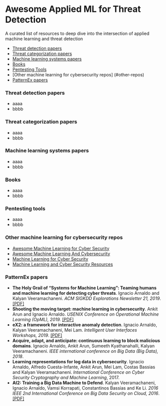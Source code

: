 # Awesome Applied ML for Threat Detection
A curated list of resources to deep dive into the intersection of applied machine learning and threat detection

- [Threat detection papers](#threat-detection-papers)
- [Threat categorization papers](#threat-categorization-papers)
- [Machine learning systems papers](#ml-systems-papers)
- [Books](#books)
- [Pentesting Tools](#pentesting-tools)
- [Other machine learning for cybersecurity repos] (#other-repos)
- [PatternEx papers](#patternex-papers)


### Threat detection papers
* aaaa
* bbbb

### Threat categorization papers
* aaaa
* bbbb

### Machine learning systems papers
* aaaa
* bbbb

### Books
* aaaa
* bbbb

### Pentesting tools
* aaaa
* bbbb

### Other machine learning for cybersecurity repos
* [Awesome Machine Learning for Cyber Security](https://github.com/jivoi/awesome-ml-for-cybersecurity)
* [Awesome Machine Learning And Cybersecurity](https://github.com/mebiux/Awesome-ML-Cybersecurity)
* [Machine Learning for Cyber Security](https://github.com/wtsxDev/Machine-Learning-for-Cyber-Security)
* [Machine Learning and Cyber Security Resources](https://github.com/dleyanlin/Machine-Learning-and-Cyber-Security-Resources)

### PatternEx papers
* **The Holy Grail of “Systems for Machine Learning”: Teaming humans and machine learning for detecting cyber threats**. Ignacio Arnaldo and Kalyan Veeramachaneni. *ACM SIGKDD Explorations Newsletter 21, 2019*. [[PDF]](https://www.kdd.org/exploration_files/5._CR_18._The_challenges_in_teaming_humans_-_Final.pdf) 
* **Shooting the moving target: machine learning in cybersecurity**. Ankit Arun and Ignacio Arnaldo. *USENIX Conference on Operational Machine Learning (OpML), 2019.* [[PDF]](https://www.usenix.org/system/files/opml19papers-arun.pdf) 
* **eX2: a framework for interactive anomaly detection**. Ignacio Arnaldo, Kalyan Veeramachaneni, Mei Lam. *Intelligent User Interfaces Workshops, 2019*. [[PDF]](http://ceur-ws.org/Vol-2327/IUI19WS-ESIDA-2.pdf) 
* **Acquire, adapt, and anticipate: continuous learning to block malicious domains**. Ignacio Arnaldo, Ankit Arun, Sumeeth Kyathanahalli, Kalyan Veeramachaneni. *IEEE international conference on Big Data (Big Data), 2018*.
* **Learning representations for log data in cybersecurity**. Ignacio Arnaldo, Alfredo Cuesta-Infante, Ankit Arun, Mei Lam, Costas Bassias and Kalyan Veeramachaneni. *International Conference on Cyber Security Cryptography and Machine Learning*, 2017.
* **AI2: Training a Big Data Machine to Defend**. Kalyan Veeramachaneni, Ignacio Arnaldo, Vamsi Korrapati, Constantinos Bassias and Ke Li. *2016 IEEE 2nd International Conference on Big Data Security on Cloud, 2016*. [[PDF]](https://dai.lids.mit.edu/wp-content/uploads/2017/10/AI2_Paper.pdf) 

